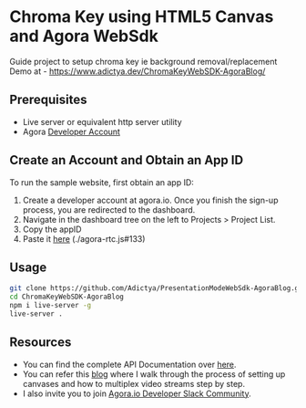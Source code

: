 # Chroma Key using HTML5 Canvas and Agora WebSdk

Guide project to setup chroma key ie background removal/replacement
Demo at - https://www.adictya.dev/ChromaKeyWebSDK-AgoraBlog/

## Prerequisites

- Live server or equivalent http server utility
- Agora [Developer Account](https://console.agora.io/)

## Create an Account and Obtain an App ID

To run the sample website, first obtain an app ID:

1. Create a developer account at agora.io. Once you finish the sign-up process, you are redirected to the dashboard.
2. Navigate in the dashboard tree on the left to Projects > Project List.
3. Copy the appID
4. Paste it [here](https://github.com/Adictya/PresentationModeWebSdk-AgoraBlog/blob/ba83e3197f8b9515bc137877d189a295d73f8d73/agora-rtc.js#L33) (./agora-rtc.js#133)

## Usage

```bash
git clone https://github.com/Adictya/PresentationModeWebSdk-AgoraBlog.git
cd ChromaKeyWebSDK-AgoraBlog
npm i live-server -g
live-server .
```

## Resources

- You can find the complete API Documentation over [here](https://docs.agora.io/en/Video/API%20Reference/flutter/index.html).
- You can refer this [blog](https://meherdeept.medium.com/group-video-calling-using-agoras-flutter-sdk-53abbef1bb55) where I walk through the process of setting up canvases and how to multiplex video streams step by step.
- I also invite you to join [Agora.io Developer Slack Community](https://agoraio.slack.com/).
